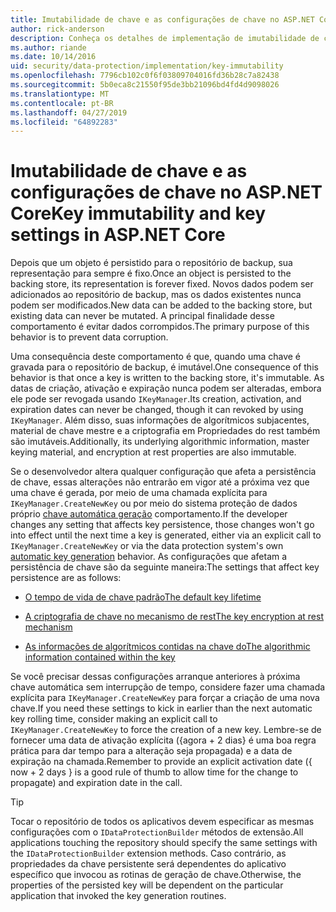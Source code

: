 ```yaml
---
title: Imutabilidade de chave e as configurações de chave no ASP.NET Core
author: rick-anderson
description: Conheça os detalhes de implementação de imutabilidade de chave de proteção de dados do ASP.NET Core APIs.
ms.author: riande
ms.date: 10/14/2016
uid: security/data-protection/implementation/key-immutability
ms.openlocfilehash: 7796cb102c0f6f03809704016fd36b28c7a82438
ms.sourcegitcommit: 5b0eca8c21550f95de3bb21096bd4fd4d9098026
ms.translationtype: MT
ms.contentlocale: pt-BR
ms.lasthandoff: 04/27/2019
ms.locfileid: "64892283"
---
```

# <a name="key-immutability-and-key-settings-in-aspnet-core"></a><span data-ttu-id="2cd46-103">Imutabilidade de chave e as configurações de chave no ASP.NET Core</span><span class="sxs-lookup"><span data-stu-id="2cd46-103">Key immutability and key settings in ASP.NET Core</span></span>

<span data-ttu-id="2cd46-104">Depois que um objeto é persistido para o repositório de backup, sua representação para sempre é fixo.</span><span class="sxs-lookup"><span data-stu-id="2cd46-104">Once an object is persisted to the backing store, its representation is forever fixed.</span></span> <span data-ttu-id="2cd46-105">Novos dados podem ser adicionados ao repositório de backup, mas os dados existentes nunca podem ser modificados.</span><span class="sxs-lookup"><span data-stu-id="2cd46-105">New data can be added to the backing store, but existing data can never be mutated.</span></span> <span data-ttu-id="2cd46-106">A principal finalidade desse comportamento é evitar dados corrompidos.</span><span class="sxs-lookup"><span data-stu-id="2cd46-106">The primary purpose of this behavior is to prevent data corruption.</span></span>

<span data-ttu-id="2cd46-107">Uma consequência deste comportamento é que, quando uma chave é gravada para o repositório de backup, é imutável.</span><span class="sxs-lookup"><span data-stu-id="2cd46-107">One consequence of this behavior is that once a key is written to the backing store, it's immutable.</span></span> <span data-ttu-id="2cd46-108">As datas de criação, ativação e expiração nunca podem ser alteradas, embora ele pode ser revogada usando `IKeyManager`.</span><span class="sxs-lookup"><span data-stu-id="2cd46-108">Its creation, activation, and expiration dates can never be changed, though it can revoked by using `IKeyManager`.</span></span> <span data-ttu-id="2cd46-109">Além disso, suas informações de algorítmicos subjacentes, material de chave mestre e a criptografia em Propriedades do rest também são imutáveis.</span><span class="sxs-lookup"><span data-stu-id="2cd46-109">Additionally, its underlying algorithmic information, master keying material, and encryption at rest properties are also immutable.</span></span>

<span data-ttu-id="2cd46-110">Se o desenvolvedor altera qualquer configuração que afeta a persistência de chave, essas alterações não entrarão em vigor até a próxima vez que uma chave é gerada, por meio de uma chamada explícita para `IKeyManager.CreateNewKey` ou por meio do sistema proteção de dados próprio [chave automática geração](xref:security/data-protection/implementation/key-management#data-protection-implementation-key-management) comportamento.</span><span class="sxs-lookup"><span data-stu-id="2cd46-110">If the developer changes any setting that affects key persistence, those changes won't go into effect until the next time a key is generated, either via an explicit call to `IKeyManager.CreateNewKey` or via the data protection system's own [automatic key generation](xref:security/data-protection/implementation/key-management#data-protection-implementation-key-management) behavior.</span></span> <span data-ttu-id="2cd46-111">As configurações que afetam a persistência de chave são da seguinte maneira:</span><span class="sxs-lookup"><span data-stu-id="2cd46-111">The settings that affect key persistence are as follows:</span></span>

* [<span data-ttu-id="2cd46-112">O tempo de vida de chave padrão</span><span class="sxs-lookup"><span data-stu-id="2cd46-112">The default key lifetime</span></span>](xref:security/data-protection/implementation/key-management#data-protection-implementation-key-management)

* [<span data-ttu-id="2cd46-113">A criptografia de chave no mecanismo de rest</span><span class="sxs-lookup"><span data-stu-id="2cd46-113">The key encryption at rest mechanism</span></span>](xref:security/data-protection/implementation/key-encryption-at-rest)

* [<span data-ttu-id="2cd46-114">As informações de algorítmicos contidas na chave do</span><span class="sxs-lookup"><span data-stu-id="2cd46-114">The algorithmic information contained within the key</span></span>](xref:security/data-protection/configuration/overview#changing-algorithms-with-usecryptographicalgorithms)

<span data-ttu-id="2cd46-115">Se você precisar dessas configurações arranque anteriores à próxima chave automática sem interrupção de tempo, considere fazer uma chamada explícita para `IKeyManager.CreateNewKey` para forçar a criação de uma nova chave.</span><span class="sxs-lookup"><span data-stu-id="2cd46-115">If you need these settings to kick in earlier than the next automatic key rolling time, consider making an explicit call to `IKeyManager.CreateNewKey` to force the creation of a new key.</span></span> <span data-ttu-id="2cd46-116">Lembre-se de fornecer uma data de ativação explícita ({agora + 2 dias} é uma boa regra prática para dar tempo para a alteração seja propagada) e a data de expiração na chamada.</span><span class="sxs-lookup"><span data-stu-id="2cd46-116">Remember to provide an explicit activation date ({ now + 2 days } is a good rule of thumb to allow time for the change to propagate) and expiration date in the call.</span></span>

>[!TIP]
> <span data-ttu-id="2cd46-117">Tocar o repositório de todos os aplicativos devem especificar as mesmas configurações com o `IDataProtectionBuilder` métodos de extensão.</span><span class="sxs-lookup"><span data-stu-id="2cd46-117">All applications touching the repository should specify the same settings with the `IDataProtectionBuilder` extension methods.</span></span> <span data-ttu-id="2cd46-118">Caso contrário, as propriedades da chave persistente será dependentes do aplicativo específico que invocou as rotinas de geração de chave.</span><span class="sxs-lookup"><span data-stu-id="2cd46-118">Otherwise, the properties of the persisted key will be dependent on the particular application that invoked the key generation routines.</span></span>
